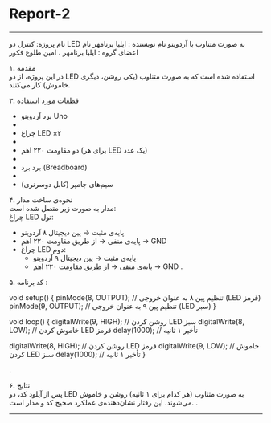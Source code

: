 # Report-2

---


 نام پروژه: کنترل دو LED به صورت متناوب با آردوینو
نام نویسنده : ایلیا برنامهر
نام اعضای گروه : ایلیا برنامهر ، امین طلوع فکور

 ۱. مقدمه  
در این پروژه، از دو LED  استفاده شده است که به صورت متناوب (یکی روشن، دیگری خاموش) کار می‌کنند. 


۳. قطعات مورد استفاده  
- برد آردوینو Uno
- 
- چراغ LED ×۲
- 
- دو مقاومت ۲۲۰ اهم (برای هر LED یک عدد)
- 
- برد برد (Breadboard)
- 
- سیم‌های جامپر (کابل دوسرنری)

 ۴. نحوه‌ی ساخت مدار  
مدار به صورت زیر متصل شده است:  
چراغ LED تول:  
  - پایه‌ی مثبت → پین دیجیتال ۸ آردوینو  
  - پایه‌ی منفی → از طریق مقاومت ۲۲۰ اهم → GND  
- چراغ LED دوم:  
  - پایه‌ی مثبت → پین دیجیتال ۹ آردوینو  
  - پایه‌ی منفی → از طریق مقاومت ۲۲۰ اهم → GND
.

 ۵. کد برنامه :

void setup() {
  pinMode(8, OUTPUT);   // تنظیم پین ۸ به عنوان خروجی (LED قرمز)
  pinMode(9, OUTPUT);   // تنظیم پین ۹ به عنوان خروجی (LED سبز)
}

void loop() {
  digitalWrite(9, HIGH);  // روشن کردن LED سبز
  digitalWrite(8, LOW);   // خاموش کردن LED قرمز
  delay(1000);            // تأخیر ۱ ثانیه

  digitalWrite(8, HIGH);  // روشن کردن LED قرمز
  digitalWrite(9, LOW);   // خاموش کردن LED سبز
  delay(1000);            // تأخیر ۱ ثانیه
}

.

 ۶. نتایج  
پس از آپلود کد، دو LED به صورت متناوب (هر کدام برای ۱ ثانیه) روشن و خاموش می‌شوند. این رفتار نشان‌دهنده‌ی عملکرد صحیح کد و مدار است.
.

---

